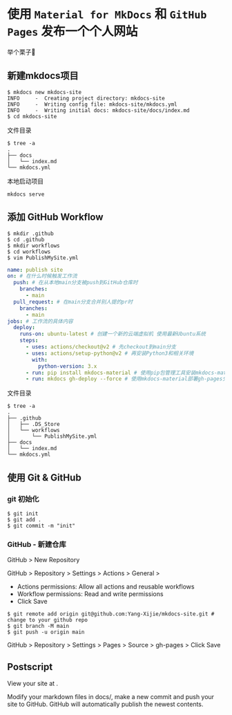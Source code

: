 
# 使用 `Material for MkDocs` 和 `GitHub Pages` 发布一个个人网站

举个栗子🌰

## 新建mkdocs项目

```
$ mkdocs new mkdocs-site
INFO     -  Creating project directory: mkdocs-site
INFO     -  Writing config file: mkdocs-site/mkdocs.yml
INFO     -  Writing initial docs: mkdocs-site/docs/index.md
$ cd mkdocs-site
```

文件目录
```
$ tree -a
.
├── docs
│   └── index.md
└── mkdocs.yml
```

本地启动项目

```shell
mkdocs serve
```

## 添加 GitHub Workflow

```
$ mkdir .github
$ cd .github
$ mkdir workflows
$ cd workflows
$ vim PublishMySite.yml
```

```yml
name: publish site
on: # 在什么时候触发工作流
  push: # 在从本地main分支被push到GitHub仓库时
    branches:
      - main
  pull_request: # 在main分支合并别人提的pr时
    branches:
      - main
jobs: # 工作流的具体内容
  deploy:
    runs-on: ubuntu-latest # 创建一个新的云端虚拟机 使用最新Ubuntu系统
    steps:
      - uses: actions/checkout@v2 # 先checkout到main分支
      - uses: actions/setup-python@v2 # 再安装Python3和相关环境
        with:
          python-version: 3.x
      - run: pip install mkdocs-material # 使用pip包管理工具安装mkdocs-material
      - run: mkdocs gh-deploy --force # 使用mkdocs-material部署gh-pages分支
```
文件目录
```
$ tree -a
.
├── .github
│   ├── .DS_Store
│   └── workflows
│       └── PublishMySite.yml
├── docs
│   └── index.md
└── mkdocs.yml
```

## 使用 Git & GitHub

### git 初始化

```
$ git init
$ git add .
$ git commit -m "init"
```

### GitHub - 新建仓库

GitHub > New Repository

GitHub > Repository > Settings > Actions > General > 

- Actions permissions: Allow all actions and reusable workflows
- Workflow permissions: Read and write permissions
- Click Save

```
$ git remote add origin git@github.com:Yang-Xijie/mkdocs-site.git # change to your github repo
$ git branch -M main
$ git push -u origin main
```

GitHub > Repository > Settings > Pages > Source > gh-pages > Click Save

## Postscript

View your site at .

Modify your markdown files in docs/, make a new commit and push your site to GitHub. GitHub will automatically publish the newest contents.

